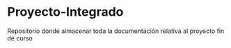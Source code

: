 # Proyecto-Integrado
Repositorio donde almacenar toda la documentación relativa al proyecto fin de curso
